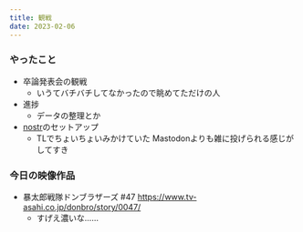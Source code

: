 ```yaml
---
title: 観戦
date: 2023-02-06
---
```


### やったこと
+ 卒論発表会の観戦
  + いうてバチバチしてなかったので眺めてただけの人
+ 進捗
  + データの整理とか
+ [nostr](https://nostr.com)のセットアップ
  + TLでちょいちょいみかけていた Mastodonよりも雑に投げられる感じがしてすき


### 今日の映像作品
+ 暴太郎戦隊ドンブラザーズ #47 <https://www.tv-asahi.co.jp/donbro/story/0047/>
  + すげえ濃いな……
